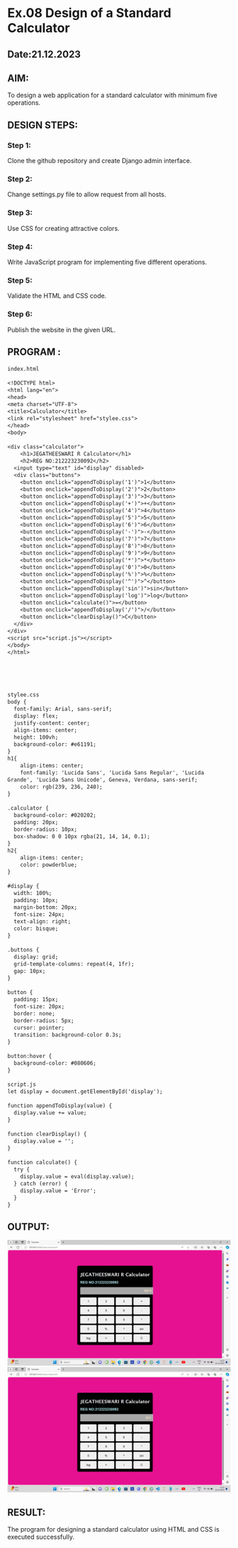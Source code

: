 # Ex.08 Design of a Standard Calculator
## Date:21.12.2023

## AIM:
To design a web application for a standard calculator with minimum five operations.

## DESIGN STEPS:

### Step 1:
Clone the github repository and create Django admin interface.

### Step 2:
Change settings.py file to allow request from all hosts.

### Step 3:
Use CSS for creating attractive colors.

### Step 4:
Write JavaScript program for implementing five different operations.

### Step 5:
Validate the HTML and CSS code.

### Step 6:
Publish the website in the given URL.

## PROGRAM :
```
index.html

<!DOCTYPE html>
<html lang="en">
<head>
<meta charset="UTF-8">
<title>Calculator</title>
<link rel="stylesheet" href="stylee.css">
</head>
<body>
    
<div class="calculator">
    <h1>JEGATHEESWARI R Calculator</h1>
    <h2>REG NO:212223230092</h2>
  <input type="text" id="display" disabled>
  <div class="buttons">
    <button onclick="appendToDisplay('1')">1</button>
    <button onclick="appendToDisplay('2')">2</button>
    <button onclick="appendToDisplay('3')">3</button>
    <button onclick="appendToDisplay('+')">+</button>
    <button onclick="appendToDisplay('4')">4</button>
    <button onclick="appendToDisplay('5')">5</button>
    <button onclick="appendToDisplay('6')">6</button>
    <button onclick="appendToDisplay('-')">-</button>
    <button onclick="appendToDisplay('7')">7</button>
    <button onclick="appendToDisplay('8')">8</button>
    <button onclick="appendToDisplay('9')">9</button>
    <button onclick="appendToDisplay('*')">*</button>
    <button onclick="appendToDisplay('0')">0</button>
    <button onclick="appendToDisplay('%')">%</button>
    <button onclick="appendToDisplay('^')">^</button>
    <button onclick="appendToDisplay('sin')">sin</button>
    <button onclick="appendToDisplay('log')">log</button>
    <button onclick="calculate()">=</button>
    <button onclick="appendToDisplay('/')">/</button>
    <button onclick="clearDisplay()">C</button>
  </div>
</div>
<script src="script.js"></script>
</body>
</html>





stylee.css
body {
  font-family: Arial, sans-serif;
  display: flex;
  justify-content: center;
  align-items: center;
  height: 100vh;
  background-color: #e61191;
}
h1{
    align-items: center;
    font-family: 'Lucida Sans', 'Lucida Sans Regular', 'Lucida Grande', 'Lucida Sans Unicode', Geneva, Verdana, sans-serif;
    color: rgb(239, 236, 240);
}

.calculator {
  background-color: #020202;
  padding: 20px;
  border-radius: 10px;
  box-shadow: 0 0 10px rgba(21, 14, 14, 0.1);
}
h2{
    align-items: center;
    color: powderblue;
}

#display {
  width: 100%;
  padding: 10px;
  margin-bottom: 20px;
  font-size: 24px;
  text-align: right;
  color: bisque;
}

.buttons {
  display: grid;
  grid-template-columns: repeat(4, 1fr);
  gap: 10px;
}

button {
  padding: 15px;
  font-size: 20px;
  border: none;
  border-radius: 5px;
  cursor: pointer;
  transition: background-color 0.3s;
}

button:hover {
  background-color: #080606;
}

script.js
let display = document.getElementById('display');

function appendToDisplay(value) {
  display.value += value;
}

function clearDisplay() {
  display.value = '';
}

function calculate() {
  try {
    display.value = eval(display.value);
  } catch (error) {
    display.value = 'Error';
  }
}

```
## OUTPUT:

![output](<Screenshot 2023-12-22 135510.png>)
![output](<Screenshot 2023-12-22 135520.png>)
## RESULT:
The program for designing a standard calculator using HTML and CSS is executed successfully.
